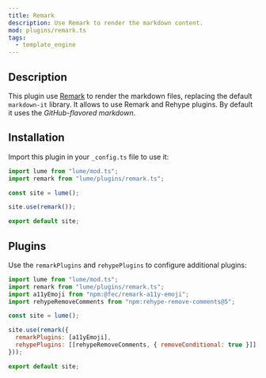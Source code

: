 ```yaml
---
title: Remark
description: Use Remark to render the markdown content.
mod: plugins/remark.ts
tags:
  - template_engine
---
```


## Description

This plugin use [Remark](https://remark.js.org/) to render the markdown files,
replacing the default `markdown-it` library. It allows to use Remark and Rehype
plugins. By default it uses the _GitHub-flavored markdown_.

## Installation

Import this plugin in your `_config.ts` file to use it:

```js
import lume from "lume/mod.ts";
import remark from "lume/plugins/remark.ts";

const site = lume();

site.use(remark());

export default site;
```

## Plugins

Use the `remarkPlugins` and `rehypePlugins` to configure additional plugins:

```js
import lume from "lume/mod.ts";
import remark from "lume/plugins/remark.ts";
import a11yEmoji from "npm:@fec/remark-a11y-emoji";
import rehypeRemoveComments from "npm:rehype-remove-comments@5";

const site = lume();

site.use(remark({
  remarkPlugins: [a11yEmoji],
  rehypePlugins: [[rehypeRemoveComments, { removeConditional: true }]],
}));

export default site;
```
